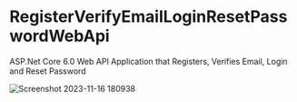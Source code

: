 # RegisterVerifyEmailLoginResetPasswordWebApi
ASP.Net Core 6.0 Web API Application that Registers, Verifies Email, Login and Reset Password


![Screenshot 2023-11-16 180938](https://github.com/chriswax/RegisterVerifyEmailLoginResetPasswordWebApi/assets/56996618/38907666-23dd-47d9-9bbc-70a918c190e4)

